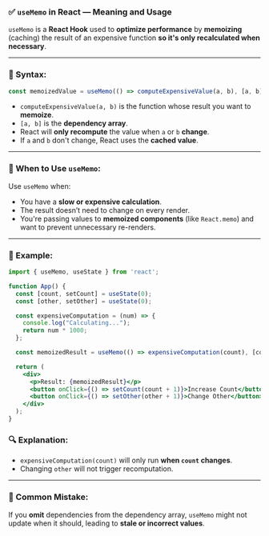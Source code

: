 ### ✅ `useMemo` in React — Meaning and Usage

`useMemo` is a **React Hook** used to **optimize performance** by **memoizing** (caching) the result of an expensive function **so it's only recalculated when necessary**.

---

### 🔧 Syntax:

```jsx
const memoizedValue = useMemo(() => computeExpensiveValue(a, b), [a, b]);
```

* `computeExpensiveValue(a, b)` is the function whose result you want to **memoize**.
* `[a, b]` is the **dependency array**.
* React will **only recompute** the value when `a` or `b` **change**.
* If `a` and `b` don't change, React uses the **cached value**.

---

### 🧠 When to Use `useMemo`:

Use `useMemo` when:

* You have a **slow or expensive calculation**.
* The result doesn’t need to change on every render.
* You're passing values to **memoized components** (like `React.memo`) and want to prevent unnecessary re-renders.

---

### 📌 Example:

```jsx
import { useMemo, useState } from 'react';

function App() {
  const [count, setCount] = useState(0);
  const [other, setOther] = useState(0);

  const expensiveComputation = (num) => {
    console.log("Calculating...");
    return num * 1000;
  };

  const memoizedResult = useMemo(() => expensiveComputation(count), [count]);

  return (
    <div>
      <p>Result: {memoizedResult}</p>
      <button onClick={() => setCount(count + 1)}>Increase Count</button>
      <button onClick={() => setOther(other + 1)}>Change Other</button>
    </div>
  );
}
```

### 🔍 Explanation:

* `expensiveComputation(count)` will only run **when `count` changes**.
* Changing `other` will not trigger recomputation.

---

### 🚫 Common Mistake:

If you **omit** dependencies from the dependency array, `useMemo` might not update when it should, leading to **stale or incorrect values**.
